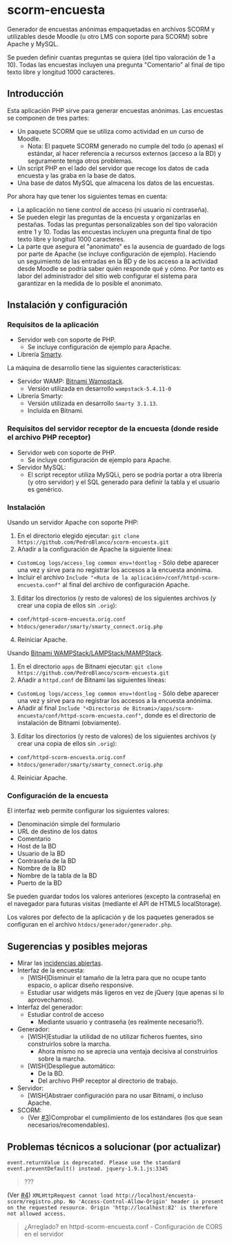 # scorm-encuesta

Generador de encuestas anónimas empaquetadas en archivos SCORM y utilizables desde Moodle (u otro LMS con soporte para SCORM) sobre Apache y MySQL.

Se pueden definir cuantas preguntas se quiera (del tipo valoración de 1 a 10). Todas las encuestas incluyen una pregunta "Comentario" al final de tipo texto libre y longitud 1000 caracteres.

## Introducción

Esta aplicación PHP sirve para generar encuestas anónimas. Las encuestas se componen de tres partes:
* Un paquete SCORM que se utiliza como actividad en un curso de Moodle.
  * Nota: El paquete SCORM generado no cumple del todo (o apenas) el estándar, al hacer referencia a recursos externos (acceso a la BD) y seguramente tenga otros problemas.
* Un script PHP en el lado del servidor que recoge los datos de cada encuesta y las graba en la base de datos.
* Una base de datos MySQL que almacena los datos de las encuestas.

Por ahora hay que tener los siguientes temas en cuenta:
* La aplicación no tiene control de acceso (ni usuario ni contraseña).
* Se pueden elegir las preguntas de la encuesta y organizarlas en pestañas. Todas las preguntas personalizables son del tipo valoración entre 1 y 10. Todas las encuestas incluyen una pregunta final de tipo texto libre y longitud 1000 caracteres.
* La parte que asegura el "anonimato" es la ausencia de guardado de logs por parte de Apache (se incluye configuración de ejemplo). Haciendo un seguimiento de las entradas en la BD y de los acceso a la actividad desde Moodle se podría saber quién responde qué y cómo. Por tanto es labor del administrador del sitio web configurar el sistema para garantizar en la medida de lo posible el anonimato.

## Instalación y configuración

### Requisitos de la aplicación

* Servidor web con soporte de PHP.
  * Se incluye configuración de ejemplo para Apache.
* Librería [Smarty](http://www.smarty.net/).

La máquina de desarrollo tiene las siguientes características:
* Servidor WAMP: [Bitnami Wampstack](https://bitnami.com/).
  * Versión utilizada en desarrollo `wampstack-5.4.11-0`
* Librería Smarty:
  * Versión utilizada en desarrollo `Smarty 3.1.13`.
  * Incluída en Bitnami.

### Requisitos del servidor receptor de la encuesta (donde reside el archivo PHP receptor)

* Servidor web con soporte de PHP.
  * Se incluye configuración de ejemplo para Apache.
* Servidor MySQL:
  * El script receptor utiliza MySQLi, pero se podría portar a otra librería (y otro servidor) y el SQL generado para definir la tabla y el usuario es genérico.

### Instalación

Usando un servidor Apache con soporte PHP:
1. En el directorio elegido ejecutar:
`git clone https://github.com/PedroBlanco/scorm-encuesta.git`
2. Añadir a la configuración de Apache la siguiente línea:
 * `CustomLog logs/access_log common env=!dontlog` - Sólo debe aparecer una vez y sirve para no registrar los accesos a la encuesta anónima.
 * Incluir el archivo `Include "<Ruta de la aplicación>/conf/httpd-scorm-encuesta.conf"` al final del archivo de configuración Apache.
3. Editar los directorios (y resto de valores) de los siguientes archivos (y crear una copia de ellos sin `.orig`):
 * `conf/httpd-scorm-encuesta.orig.conf`
 * `htdocs/generador/smarty/smarty_connect.orig.php`
4. Reiniciar Apache.

Usando [Bitnami WAMPStack/LAMPStack/MAMPStack](https://bitnami.com/).
1. En el directorio `apps` de Bitnami ejecutar:
`git clone https://github.com/PedroBlanco/scorm-encuesta.git`
2. Añadir a `httpd.conf` de Bitnami las siguientes líneas:
 * `CustomLog logs/access_log common env=!dontlog` - Sólo debe aparecer una vez y sirve para no registrar los accesos a la encuesta anónima.
 * Añadir al final `Include "<Directorio de Bitnami>/apps/scorm-encuesta/conf/httpd-scorm-encuesta.conf"`, donde <Directorio de Bitnami> es el directorio de instalación de Bitnami (obviamente).
3. Editar los directorios (y resto de valores) de los siguientes archivos (y crear una copia de ellos sin `.orig`):
 * `conf/httpd-scorm-encuesta.orig.conf`
 * `htdocs/generador/smarty/smarty_connect.orig.php`
4. Reiniciar Apache.

### Configuración de la encuesta

El interfaz web permite configurar los siguientes valores:
* Denominación simple del formulario
* URL de destino de los datos
* Comentario
* Host de la BD
* Usuario de la BD
* Contraseña de la BD
* Nombre de la BD
* Nombre de la tabla de la BD
* Puerto de la BD

Se pueden guardar todos los valores anteriores (excepto la contraseña) en el navegador para futuras visitas (mediante el API de HTML5 localStorage).

Los valores por defecto de la aplicación y de los paquetes generados se configuran en el archivo `htdocs/generador/generador.php`.

## Sugerencias y posibles mejoras

* Mirar las [incidencias abiertas](/../../issues).
* Interfaz de la encuesta:
  * [WISH]Disminuir el tamaño de la letra para que no ocupe tanto espacio, o aplicar diseño responsive.
  * Estudiar usar widgets más ligeros en vez de jQuery (que apenas si lo aprovechamos).
* Interfaz del generador:
  * Estudiar control de acceso
    * Mediante usuario y contraseña (es realmente necesario?).
* Generador:
  * [WISH]Estudiar la utilidad de no utilizar ficheros fuentes, sino construirlos sobre la marcha.
    * Ahora mismo no se aprecia una ventaja decisiva al construirlos sobre la marcha.
  * [WISH]Despliegue automático:
    * De la BD.
    * Del archivo PHP receptor al directorio de trabajo.
* Servidor:
  * [WISH]Abstraer configuración para no usar Bitnami, o incluso Apache.
* SCORM:
  * (Ver [#3](/../../issues/3))Comprobar el cumplimiento de los estándares (los que sean necesarios/recomendables).

## Problemas técnicos a solucionar (por actualizar)

`event.returnValue is deprecated.
Please use the standard event.preventDefault() instead. jquery-1.9.1.js:3345`
> ???

(Ver [#4](/../../issues/4)) `XMLHttpRequest cannot load http://localhost/encuesta-scorm/registro.php.
No 'Access-Control-Allow-Origin' header is present on the requested resource.
Origin 'http://localhost:82' is therefore not allowed access.`
> ¿Arreglado? en httpd-scorm-encuesta.conf - Configuración de CORS en el servidor
